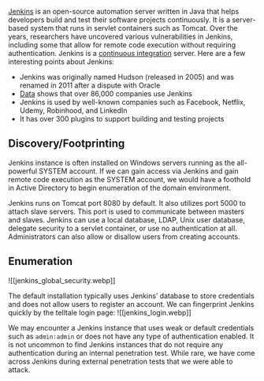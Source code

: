 [Jenkins](https://www.jenkins.io/) is an open-source automation server written in Java that helps developers build and test their software projects continuously. It is a server-based system that runs in servlet containers such as Tomcat. Over the years, researchers have uncovered various vulnerabilities in Jenkins, including some that allow for remote code execution without requiring authentication. Jenkins is a [continuous integration](https://en.wikipedia.org/wiki/Continuous_integration) server. Here are a few interesting points about Jenkins:

- Jenkins was originally named Hudson (released in 2005) and was renamed in 2011 after a dispute with Oracle
- [Data](https://discovery.hgdata.com/product/jenkins) shows that over 86,000 companies use Jenkins
- Jenkins is used by well-known companies such as Facebook, Netflix, Udemy, Robinhood, and LinkedIn
- It has over 300 plugins to support building and testing projects

## Discovery/Footprinting

Jenkins instance is often installed on Windows servers running as the all-powerful SYSTEM account. If we can gain access via Jenkins and gain remote code execution as the SYSTEM account, we would have a foothold in Active Directory to begin enumeration of the domain environment.

Jenkins runs on Tomcat port 8080 by default. It also utilizes port 5000 to attach slave servers. This port is used to communicate between masters and slaves. Jenkins can use a local database, LDAP, Unix user database, delegate security to a servlet container, or use no authentication at all. Administrators can also allow or disallow users from creating accounts.

## Enumeration

![[jenkins_global_security.webp]]

The default installation typically uses Jenkins’ database to store credentials and does not allow users to register an account. We can fingerprint Jenkins quickly by the telltale login page:
![[jenkins_login.webp]]

We may encounter a Jenkins instance that uses weak or default credentials such as `admin:admin` or does not have any type of authentication enabled. It is not uncommon to find Jenkins instances that do not require any authentication during an internal penetration test. While rare, we have come across Jenkins during external penetration tests that we were able to attack.